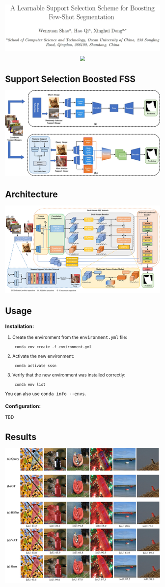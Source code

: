 ![](./imgs/SSSN_title2.png)
<p align="center"> 
<!-- <a href="" ><img src="https://img.shields.io/badge/HOME-Paper-important.svg"></a> -->
<a href="./PR.pdf" ><img src="https://img.shields.io/badge/PDF-Paper-blueviolet.svg"></a>
<!-- <a href="" ><img src="https://img.shields.io/badge/-Poster-ff69b7.svg"></a> -->
<!-- <a href="" ><img src="https://img.shields.io/badge/-Video-brightgreen.svg"></a> -->
</p>

# Support Selection Boosted FSS
![](./imgs/SSSN_FSS.jpg)
# Architecture
![](./imgs/arch.jpg)

# Usage
### Installation:
1. Create the environment from the <kbd>environment.yml</kbd> file:

        conda env create -f environment.yml

2. Activate the new environment:

        conda activate sssn

3. Verify that the new environment was installed correctly:

        conda env list

You can also use <kbd>conda info --envs</kbd>.

### Configuration:
TBD

# Results

![](./imgs/qualitative.jpg)
